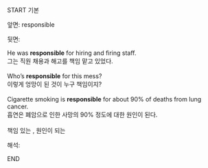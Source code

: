 START
기본

앞면:
responsible


뒷면:
<div>He was <strong>responsible</strong> for hiring and firing staff. </div><div><div>그는 직원 채용과 해고를 책임 맡고 있었다.</div></div><div><br></div><div><div>Who’s <strong>responsible</strong> for this mess? </div><div><div>이렇게 엉망이 된 것이 누구 책임이지?</div></div></div><div><br></div><div><div>Cigarette smoking is <b>responsible</b> for about 90% of deaths from lung cancer. </div><div>흡연은 폐암으로 인한 사망의 90% 정도에 대한 원인이 된다.</div></div><div><br></div><div>책임 있는 , 원인이 되는</div>


해석:
<!--ID: 1746614454563-->
END